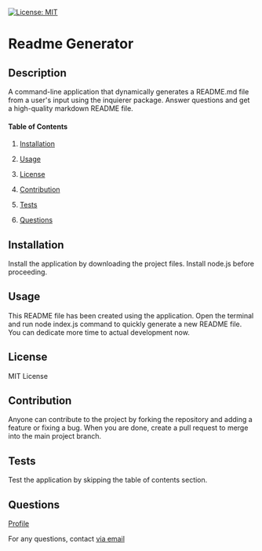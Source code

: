 [![License: MIT](https://img.shields.io/badge/License-MIT-yellow.svg)](https://opensource.org/licenses/MIT)

# Readme Generator

## Description

A command-line application that dynamically generates a README.md file from a user's input using the inquierer package. Answer questions and get a high-quality markdown README file. 

#### Table of Contents

1. [Installation](#installation)  



1. [Usage](#usage)  



1. [License](#license)  



1. [Contribution](#contribution)  



1. [Tests](#tests)  



1. [Questions](#questions)  





## Installation

Install the application by downloading the project files. Install node.js before proceeding. 



## Usage

This README file has been created using the application. Open the terminal and run node index.js command to quickly generate a new README file. You can dedicate more time to actual development now. 



## License

MIT License

## Contribution

Anyone can contribute to the project by forking the repository and adding a feature or fixing a bug. When you are done, create a pull request to merge into the main project branch.

## Tests

Test the application by skipping the table of contents section. 

## Questions

[Profile](https://github.com/innonka)



For any questions, contact [via email](mailto:innon@yandex.ru) 